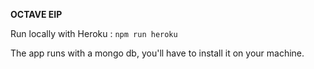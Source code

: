 **OCTAVE EIP**

Run locally with Heroku : `npm run heroku`

The app runs with a mongo db, you'll have to install it
on your machine.